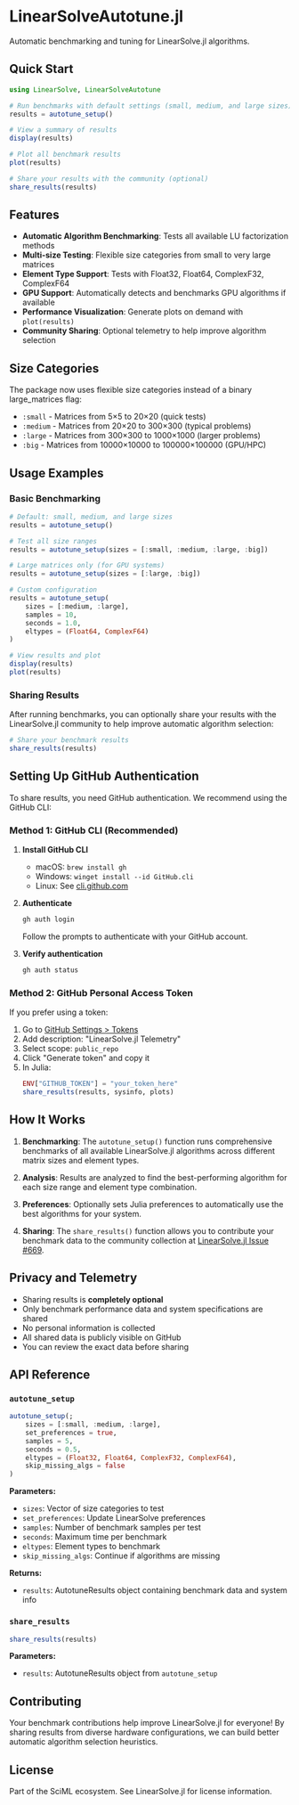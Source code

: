 # LinearSolveAutotune.jl

Automatic benchmarking and tuning for LinearSolve.jl algorithms.

## Quick Start

```julia
using LinearSolve, LinearSolveAutotune

# Run benchmarks with default settings (small, medium, and large sizes)
results = autotune_setup()

# View a summary of results
display(results)

# Plot all benchmark results
plot(results)

# Share your results with the community (optional)
share_results(results)
```

## Features

- **Automatic Algorithm Benchmarking**: Tests all available LU factorization methods
- **Multi-size Testing**: Flexible size categories from small to very large matrices
- **Element Type Support**: Tests with Float32, Float64, ComplexF32, ComplexF64
- **GPU Support**: Automatically detects and benchmarks GPU algorithms if available
- **Performance Visualization**: Generate plots on demand with `plot(results)`
- **Community Sharing**: Optional telemetry to help improve algorithm selection

## Size Categories

The package now uses flexible size categories instead of a binary large_matrices flag:

- `:small` - Matrices from 5×5 to 20×20 (quick tests)
- `:medium` - Matrices from 20×20 to 300×300 (typical problems)
- `:large` - Matrices from 300×300 to 1000×1000 (larger problems)
- `:big` - Matrices from 10000×10000 to 100000×100000 (GPU/HPC)

## Usage Examples

### Basic Benchmarking

```julia
# Default: small, medium, and large sizes
results = autotune_setup()

# Test all size ranges
results = autotune_setup(sizes = [:small, :medium, :large, :big])

# Large matrices only (for GPU systems)
results = autotune_setup(sizes = [:large, :big])

# Custom configuration
results = autotune_setup(
    sizes = [:medium, :large],
    samples = 10,
    seconds = 1.0,
    eltypes = (Float64, ComplexF64)
)

# View results and plot
display(results)
plot(results)
```

### Sharing Results

After running benchmarks, you can optionally share your results with the LinearSolve.jl community to help improve automatic algorithm selection:

```julia
# Share your benchmark results
share_results(results)
```

## Setting Up GitHub Authentication

To share results, you need GitHub authentication. We recommend using the GitHub CLI:

### Method 1: GitHub CLI (Recommended)

1. **Install GitHub CLI**
   - macOS: `brew install gh`
   - Windows: `winget install --id GitHub.cli`
   - Linux: See [cli.github.com](https://cli.github.com/manual/installation)

2. **Authenticate**
   ```bash
   gh auth login
   ```
   Follow the prompts to authenticate with your GitHub account.

3. **Verify authentication**
   ```bash
   gh auth status
   ```

### Method 2: GitHub Personal Access Token

If you prefer using a token:

1. Go to [GitHub Settings > Tokens](https://github.com/settings/tokens/new)
2. Add description: "LinearSolve.jl Telemetry"
3. Select scope: `public_repo`
4. Click "Generate token" and copy it
5. In Julia:
   ```julia
   ENV["GITHUB_TOKEN"] = "your_token_here"
   share_results(results, sysinfo, plots)
   ```

## How It Works

1. **Benchmarking**: The `autotune_setup()` function runs comprehensive benchmarks of all available LinearSolve.jl algorithms across different matrix sizes and element types.

2. **Analysis**: Results are analyzed to find the best-performing algorithm for each size range and element type combination.

3. **Preferences**: Optionally sets Julia preferences to automatically use the best algorithms for your system.

4. **Sharing**: The `share_results()` function allows you to contribute your benchmark data to the community collection at [LinearSolve.jl Issue #669](https://github.com/SciML/LinearSolve.jl/issues/669).

## Privacy and Telemetry

- Sharing results is **completely optional**
- Only benchmark performance data and system specifications are shared
- No personal information is collected
- All shared data is publicly visible on GitHub
- You can review the exact data before sharing

## API Reference

### `autotune_setup`

```julia
autotune_setup(;
    sizes = [:small, :medium, :large],
    set_preferences = true,
    samples = 5,
    seconds = 0.5,
    eltypes = (Float32, Float64, ComplexF32, ComplexF64),
    skip_missing_algs = false
)
```

**Parameters:**
- `sizes`: Vector of size categories to test
- `set_preferences`: Update LinearSolve preferences
- `samples`: Number of benchmark samples per test
- `seconds`: Maximum time per benchmark
- `eltypes`: Element types to benchmark
- `skip_missing_algs`: Continue if algorithms are missing

**Returns:**
- `results`: AutotuneResults object containing benchmark data and system info

### `share_results`

```julia
share_results(results)
```

**Parameters:**
- `results`: AutotuneResults object from `autotune_setup`

## Contributing

Your benchmark contributions help improve LinearSolve.jl for everyone! By sharing results from diverse hardware configurations, we can build better automatic algorithm selection heuristics.

## License

Part of the SciML ecosystem. See LinearSolve.jl for license information.